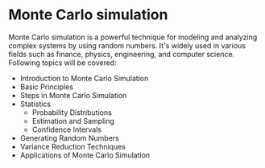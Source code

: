 # Monte Carlo simulation

Monte Carlo simulation is a powerful technique for modeling and analyzing complex systems by using random numbers. It's widely used in various fields such as finance, physics, engineering, and computer science. Following topics will be covered:

- Introduction to Monte Carlo Simulation
- Basic Principles
- Steps in Monte Carlo Simulation
- Statistics
  - Probability Distributions
  - Estimation and Sampling
  - Confidence Intervals
- Generating Random Numbers
- Variance Reduction Techniques
- Applications of Monte Carlo Simulation

